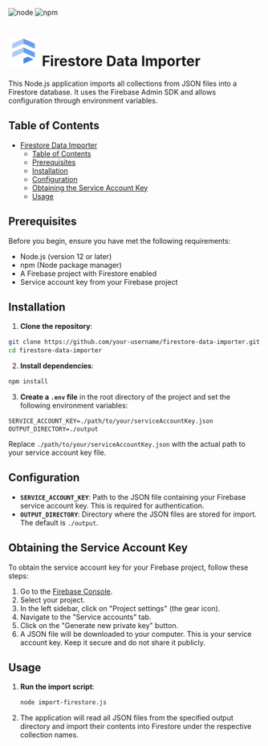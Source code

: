 ![node](https://img.shields.io/npm/v/node.svg?logo=nodedotjs)
![npm](https://img.shields.io/npm/v/npm.svg?logo=npm)

# ![Firestore](../docs/images/firestore-logo.svg) Firestore Data Importer

This Node.js application imports all collections from JSON files into a Firestore database. It uses the Firebase Admin SDK and allows configuration through environment variables.

## Table of Contents

- [ Firestore Data Importer](#-firestore-data-importer)
  - [Table of Contents](#table-of-contents)
  - [Prerequisites](#prerequisites)
  - [Installation](#installation)
  - [Configuration](#configuration)
  - [Obtaining the Service Account Key](#obtaining-the-service-account-key)
  - [Usage](#usage)

## Prerequisites

Before you begin, ensure you have met the following requirements:

- Node.js (version 12 or later)
- npm (Node package manager)
- A Firebase project with Firestore enabled
- Service account key from your Firebase project

## Installation

  1. **Clone the repository**:

   ```bash
   git clone https://github.com/your-username/firestore-data-importer.git
   cd firestore-data-importer
   ```

  2. **Install dependencies**:

   ```bash
   npm install
   ```

  3. **Create a `.env` file** in the root directory of the project and set the following environment variables:

   ```
   SERVICE_ACCOUNT_KEY=./path/to/your/serviceAccountKey.json
   OUTPUT_DIRECTORY=./output
   ```

   Replace `./path/to/your/serviceAccountKey.json` with the actual path to your service account key file.

## Configuration

- **`SERVICE_ACCOUNT_KEY`**: Path to the JSON file containing your Firebase service account key. This is required for authentication.
- **`OUTPUT_DIRECTORY`**: Directory where the JSON files are stored for import. The default is `./output`.

## Obtaining the Service Account Key

To obtain the service account key for your Firebase project, follow these steps:

1. Go to the [Firebase Console](https://console.firebase.google.com/).
2. Select your project.
3. In the left sidebar, click on "Project settings" (the gear icon).
4. Navigate to the "Service accounts" tab.
5. Click on the "Generate new private key" button.
6. A JSON file will be downloaded to your computer. This is your service account key. Keep it secure and do not share it publicly.

## Usage

1. **Run the import script**:

   ```bash
   node import-firestore.js
   ```

2. The application will read all JSON files from the specified output directory and import their contents into Firestore under the respective collection names.

